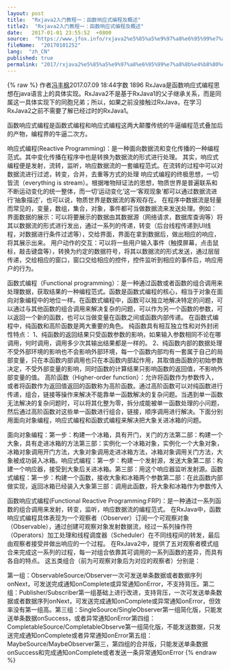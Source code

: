 ```yaml
---
layout: post
title:  "Rxjava2入门教程一：函数响应式编程及概述"
title2:  "Rxjava2入门教程一：函数响应式编程及概述"
date:   2017-01-01 23:55:52  +0800
source:  "https://www.jfox.info/rxjava2%e5%85%a5%e9%97%a8%e6%95%99%e7%a8%8b%e4%b8%80%e5%87%bd%e6%95%b0%e5%93%8d%e5%ba%94%e5%bc%8f%e7%bc%96%e7%a8%8b%e5%8f%8a%e6%a6%82%e8%bf%b0.html"
fileName:  "20170101252"
lang:  "zh_CN"
published: true
permalink: "2017/rxjava2%e5%85%a5%e9%97%a8%e6%95%99%e7%a8%8b%e4%b8%80%e5%87%bd%e6%95%b0%e5%93%8d%e5%ba%94%e5%bc%8f%e7%bc%96%e7%a8%8b%e5%8f%8a%e6%a6%82%e8%bf%b0.html"
---
```

{% raw %}
作者[冯丰枫](/u/f7176d6d53d2)2017.07.09 18:44字数 1896
        RxJava是函数响应式编程思想在java语言上的具体实现。RxJava2不是基于RxJava1的父子继承关系，而是同属这一具体实现下的同胞兄弟；所以，如果之前没接触过RxJava，在学习RxJava2之前不需要了解已经过时的RxJava1。

函数响应式编程是函数式编程和响应式编程这两大颠覆传统的牛逼编程范式叠加后的产物，编程界的牛逼二次方。

响应式编程(Reactive Programming)：是一种面向数据流和变化传播的一种编程范式。其中变化传播在程序中也是转换为数据流的形式进行处理。        其实，响应式编程便是发射，流转，监听，响应数据流的一套编程范式。在流转的过程中可以对数据流进行过滤，转变，合并，去重等方式的处理        响应式编程的终极思想，一切皆流（everything is stream）。根据唯物辩证法的思想，物质世界是普遍联系和不断运动变化的统一整体，而一切‘运动变化’这一‘客观现象’都可以通过数据流进行‘抽象描述’，也可以说，物质世界是数据流的客观存在。        在程序中数据流是轻量而常见的，变量，数组，集合，对象，事件都可当做数据流来发送处理。例如：        界面数据的展示：可以将要展示的数据由其数据源（网络请求，数据库查询等）将其以数据流的形式进行发出，通过一系列的传递，转变（后台线程传递到UI线程，对数据进行条件过滤等），交给界面，界面在拿到数据后，做出相应的响应，将其展示出来。        用户动作的交互：可以将一些用户输入事件（触摸屏幕，点击鼠标，敲击键盘等），转换为约定的数据符号，将其以数据流的形式发送，通过层层传递，交给相应的窗口，窗口交给相应的控件，控件监听到相应的事件后，响应用户的行为。

函数式编程（Functional programming）：是一种通过函数或者函数的组合调用来处理数据，获取结果的一种编程范式。函数是函数式编程的核心，相当于对象在面向对象编程中的地位一样。在函数式编程中，函数可以独立地解决特定的问题，可以通过与其他函数的组合调用来解决复杂的问题，可以作为另一个函数的参数，可以返回一个新的函数，也可以当做变量在函数之间或函数内部传递。        在函数式编程中，纯函数和高阶函数是两大重要的角色。        纯函数具有相互独立性和对外封闭性特点：        1、纯函数的返回结果只受函数参数的影响，如果输入参数相同不论在哪调用，何时调用，调用多少次其输出结果都是一样的。        2、纯函数内部的数据处理不受外部环境的影响也不会影响外部环境，每一个函数内部均有一套属于自己的局部变量，只在本函数内部调用也只在本函数内部起作用，其取值由函数的初始参数决定，不受外部变量的影响，同时函数的计算结果只影响函数的返回值，不影响外部变量的值。        高阶函数（Higher-order function）：允许将函数作为参数传入，或者将函数作为返回值返回的函数称为高阶函数。通过高阶函数可以对纯函数进行传递，组合，链接等操作来解决不能靠单一函数解决的复杂问题。当遇到单一函数无法解决的复杂问题时，可以将其化整为零，拆分成能被单一函数处理的小问题，然后通过高阶函数对这些单一函数进行组合，链接，顺序调用进行解决。下面分别用面向对象编程，响应式编程和函数式编程来解决把大象关进冰箱的问题。

面向对象编程：第一步：构建一个冰箱，具有开门，关门的方法第二部：构建一个大象，具有走进冰箱的方法第三部：实例化一个冰箱对象，实例化一个大象对象，冰箱对象调用开门方法，大象对象调用走进冰箱方法，冰箱对象调用关门方法，大象被成功装入冰箱。响应式编程：第一步：构建一个发射源，发送大象第二部：构建一个响应器，接受到大象后关进冰箱。第三部：用这个响应器监听发射源。函数式编程：第一步：构建一个函数，接收大象和冰箱两个参数第二部：在此函数内部做实现，返回冰箱已经装入大象第三部：调用此函数，将大象和冰箱作为参数传入

函数响应式编程(Functional Reactive Programming:FRP)：是一种通过一系列函数的组合调用来发射，转变，监听，响应数据流的编程范式。        在RxJava中，函数响应式编程具体表现为一个观察者（Observer）订阅一个可观察对象（Observable），通过创建可观察对象发射数据流，经过一系列操作符（Operators）加工处理和线程调度器（Scheduler）在不同线程间的转发，最后由观察者接受并做出响应的一个过程。        在RxJava2中，提供了五对观察者模式组合来完成这一系列的过程，每一对组合依靠其可调用的一系列函数的差异，而具有各自的特点。        这五类组合（前为可观察对象后为对应的观察者）分别是：

第一组：ObservableSource/Observer一次可发送单条数据或者数据序列onNext，可发送完成通知onComplete或异常通知onError，不支持背压。第二组：Publisher/Subscriber第一组基础上进行改进，支持背压，一次可发送单条数据或者数据序列onNext，可发送完成通知onComplete或异常通知onError，但效率没有第一组高。第三组：SingleSource/SingleObserver第一组简化版，只能发送单条数据onSuccess，或者异常通知onError第四组：CompletableSource/CompletableObserve第一组简化版，不能发送数据，只发送完成通知onComplete或者异常通知onError第五组：MaybeSource/MaybeObserver第三，第四组的合并版，只能发送单条数据onSuccess和完成通知onComplete或者发送一条异常通知onError
{% endraw %}